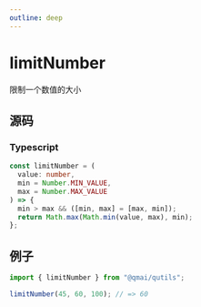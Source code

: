 ```yaml
---
outline: deep
---
```


# limitNumber

限制一个数值的大小

## 源码

### Typescript

```typescript
const limitNumber = (
  value: number,
  min = Number.MIN_VALUE,
  max = Number.MAX_VALUE
) => {
  min > max && ([min, max] = [max, min]);
  return Math.max(Math.min(value, max), min);
};
```

## 例子

```javascript
import { limitNumber } from "@qmai/qutils";

limitNumber(45, 60, 100); // => 60
```
